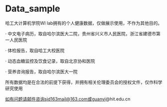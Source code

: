 # Data_sample
哈工大计算机学院WI lab拥有的个人健康数据，仅做展示使用，不作为其他目的。


· 中文电子病历，取自哈尔滨医大二院，贵州省兴义市人民医院，浙江省建德市第一人民医院

· 体检报告，取自哈工大校医院

· 动态血糖监控及饮食记录，取自北京协和医院

· 营养咨询报告，取自哈尔滨医大一院


所有数据均是在合法的前提下获得，并拥有相关伦理委员会的授权文件，仅作科学研究使用

如有问题请邮件咨询sjd163mail@163.com或guanyi@hit.edu.cn
